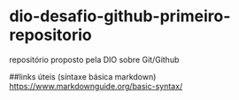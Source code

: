 # dio-desafio-github-primeiro-repositorio
repositório proposto pela DIO sobre Git/Github

##links úteis
(síntaxe básica markdown) https://www.markdownguide.org/basic-syntax/
